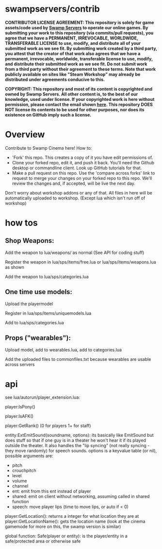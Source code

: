 # swampservers/contrib

**CONTRIBUTOR LICENSE AGREEMENT: This repository is solely for game assets/code used by [Swamp Servers](https://swampservers.net/) to operate our online games. By submitting your work to this repository (via commits/pull requests), you agree that we have a PERMANENT, IRREVOCABLE, WORLDWIDE, TRANSFERABLE LICENSE to use, modify, and distribute all of your submitted work as we see fit. By submitting work created by a third party, you attest that the creator of that work also agrees that we have a permanent, irrevocable, worldwide, transferable license to use, modify, and distribute their submitted work as we see fit. Do not submit work from a third party without their agreement to these terms. Note that work publicly available on sites like "Steam Workshop" may already be distributed under agreements conducive to this.**

**COPYRIGHT: This repository and most of its content is copyrighted and owned by Swamp Servers. All other content is, to the best of our knowledge, used under license. If your copyrighted work is here without permission, please contact the email shown [here](https://swampservers.net/contact). This repository DOES NOT license its contents to be used for other purposes, nor does its existence on GitHub imply such a license.**

# Overview

Contribute to Swamp Cinema here! How to:

- 'Fork' this repo. This creates a copy of it you have edit permissions of.
- Clone your forked repo, edit it, and push it back. You'll need the Github desktop or commandline client. Look up GitHub tutorials for that.
- Make a pull request on this repo. Use the 'compare across forks' link to request to merge your changes on your forked repo to this repo. We'll review the changes and, if accepted, will be live the next day.

Don't worry about workshop addons or any of that. All files in here will be automatically uploaded to workshop. (Except lua which isn't run off of workshop)

# how tos

## Shop Weapons:

Add the weapon to lua/weapons/ as normal (See API for coding stuff)

Register the weapon in lua/sps/items/free.lua or lua/sps/items/weapons.lua as shown

Add the weapon to lua/sps/categories.lua

## One time use models:

Upload the playermodel

Register in lua/sps/items/uniquemodels.lua

Add to lua/sps/categories.lua

## Props ("wearables"):

Upload model, add to wearables.lua, add to categories.lua

Add the uploaded files to commonfiles.txt because wearables are usable across servers

# api

see lua/autorun/player_extension.lua:

player:IsPony()

player:IsAFK()

player:GetRank() (0 for players 1+ for staff)

entity:ExtEmitSound(soundname, options): its basically like EmitSound but does stuff so that if one guy is in a theater he won't hear it if its played outside the theater. It also handles the "lip syncing" (not really syncing - they move randomly) for speech sounds. options is a keyvalue table (or nil), possible arguments are:
- pitch
- crouchpitch
- level
- volume
- channel
- ent: emit from this ent instead of player
- shared: emit on client without networking, assuming called in shared function
- speech: move player lips (time to move lips, or auto if < 0)

player:GetLocation(): returns a integer for what location they are at
player:GetLocationName(): gets the location name (look at the cinema gamemode for more on this, the swamp version is similar)

global function: Safe(player or entity): is the player/entity in a safe/protected area or otherwise safe
